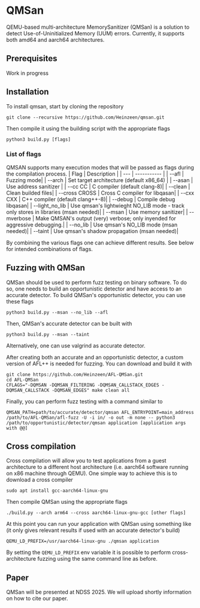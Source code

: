 # QMSan

QEMU-based multi-architecture MemorySanitizer (QMSan) is a solution to detect Use-of-Uninitialized Memory (UUM) errors. Currently, it supports both amd64 and aarch64 architectures.

## Prerequisites
Work in progress

## Installation
To install qmsan, start by cloning the repository
```console
git clone --recursive https://github.com/Heinzeen/qmsan.git
```
Then compile it using the building script with the appropriate flags
```console
python3 build.py [flags]
```
### List of flags
QMSAN supports many execution modes that will be passed as flags during the compilation process.
| Flag | Description |
| --- | ----------- |
|  --afl | Fuzzing mode|
|  --arch | Set target architecture (default x86_64) |
|  --asan | Use address sanitizer |
|  --cc CC | C compiler (default clang-8)|
|  --clean | Clean builded files|
|  --cross CROSS | Cross C compiler for libqasan|
|  --cxx CXX | C++ compiler (default clang++-8)|
|  --debug | Compile debug libqasan|
|  --light_no_lib | Use qmsan's lightwieght NO_LIB mode - track only stores in libraries (msan needed)|
|  --msan | Use memory sanitizer|
|  --mverbose | Make QMSAN's output (very) verbose; only inyended for aggressive debugging.|
|  --no_lib | Use qmsan's NO_LIB mode (msan needed)|
|  --taint | Use qmsan's shadow propagation (msan needed)|

By combining the various flags one can achieve different results. See below for intended combinations of flags.

## Fuzzing with QMSan
QMSan should be used to perform fuzz testing on binary software. To do so, one needs to build an opportunistic detector and have access to an accurate detector. To build QMSan's opportunistic detector, you can use these flags
```console
python3 build.py --msan --no_lib --afl
```
Then, QMSan's accurate detector can be built with 
```console
python3 build.py --msan --taint
```
Alternatively, one can use valgrind as accurate detector.

After creating both an accurate and an opportunistic detector, a custom version of AFL++ is needed for fuzzing. You can download and build it with
```console
git clone https://github.com/Heinzeen/AFL-QMSan.git
cd AFL-QMSan
CFLAGS="-DQMSAN -DQMSAN_FILTERING -DQMSAN_CALLSTACK_EDGES -DQMSAN_CALLSTACK -DQMSAN_EDGES" make clean all
```

Finally, you can perform fuzz testing with a command similar to
```console
QMSAN_PATH=path/to/accurate/detector/qmsan AFL_ENTRYPOINT=main_address  /path/to/AFL-QMSan/afl-fuzz -U -i in/ -o out -m none -- python3 /path/to/opportunistic/detector/qmsan application [application args with @@]
``` 

## Cross compilation
Cross compilation will allow you to test applications from a guest architecture to a different host architecture (i.e. aarch64 software running on x86 machine through QEMU). One simple way to achieve this is to download a cross compiler
```console
sudo apt install gcc-aarch64-linux-gnu
```
Then compile QMSan using the appropriate flags
```console
./build.py --arch arm64 --cross aarch64-linux-gnu-gcc [other flags]
```
At this point you can run your application with QMSan using something like (it only gives relevant results if used with an accurate detector's build)
```console
QEMU_LD_PREFIX=/usr/aarch64-linux-gnu ./qmsan application
```
By setting the `QEMU_LD_PREFIX` env variable it is possible to perform cross-architecture fuzzing using the same command line as before.

## Paper
QMSan will be presented at NDSS 2025. We will upload shortly information on how to cite our paper.